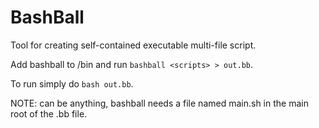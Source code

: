 # BashBall
Tool for creating self-contained executable multi-file script.

Add bashball to /bin and run `bashball <scripts> > out.bb`.

To run simply do `bash out.bb`.

NOTE: <scripts> can be anything, bashball needs a file named main.sh in the main root of the .bb file.
